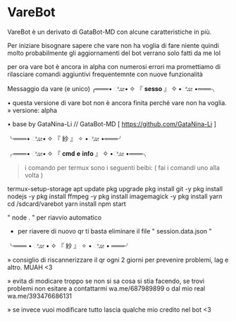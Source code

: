 # VareBot
VareBot è un derivato di GataBot-MD con alcune caratteristiche in più. 

Per iniziare bisognare sapere che vare non ha voglia di fare niente 
quindi molto probabilmente gli aggiornamenti del bot verrano solo fatti da me lol 

per ora vare bot è ancora in alpha con numerosi errori ma promettiamo di rilasciare 
comandi aggiuntivi frequentemnte con nuove funzionalità

Messaggio da vare (e unico) 
╭═══• ೋ• ✧  『 𝐬𝐞𝐬𝐬𝐨 』   ✧ •ೋ •═══╮

 • questa versione di vare bot non è ancora finita perché vare non ha voglia.
 » versione: alpha

 • base by GataNina-Li // GataBot-MD 
  [ https://github.com/GataNina-Li ]

╰═══• ೋ• ✧   『  紗  』   ✧ •ೋ •═══╯


╭═══• ೋ• ✧  『 𝐜𝐦𝐝 𝐞 𝐢𝐧𝐟𝐨 』  ✧ •ೋ •═══╮


 > i comando per termux sono i seguenti beibi:
 ( fai i comandi uno alla volta )


termux-setup-storage
apt update 
pkg upgrade 
pkg install git -y
pkg install nodejs -y
pkg install ffmpeg -y
pkg install imagemagick -y
pkg install yarn
cd /sdcard/varebot
yarn install
npm start 

" node . " per riavvio automatico 

 -  per riavere di nuovo qr ti basta eliminare il file " session.data.json " 

╰═══ • ೋ • ✧   『  紗  』    ✧ • ೋ • ═══╯


 » consiglio di riscannerizzare il qr ogni 2 giorni per prevenire problemi, lag e altro. MUAH <3
 
 » evita di modicare troppo se non si sa cosa si stia facendo, se trovi problemi non esitare a contattarmi wa.me/687989899 o dal mio real wa.me/393476686131
 
 » se invece vuoi modificare tutto lascia qualche mio credito nel bot <3
 
 
